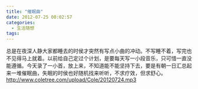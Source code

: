 ```yaml
---
title: "催眠曲"
date: 2012-07-25 00:02:57
categories:
  - 生活随想
tags:
---
```


总是在夜深人静大家都睡去的时侯才突然有写点小曲的冲动。不写睡不着，写完也不见得马上就着。以前给自己定过个计划，是要每天写一小段音乐，只可惜一直没能遵循。今天录了一小首，放上来，不知道能不能坚持下去，要是有朝一日汇总起来一堆催眠曲，失眠的时侯也好随机找来听听，不求疗效，但求舒心。 http://www.coletree.com/upload/Cole/20120724.mp3